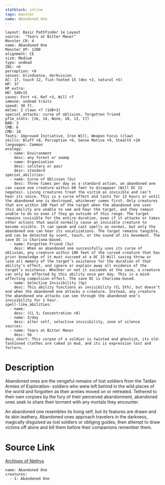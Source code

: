 ```yaml
---
statblock: inline
tags: monster
name: Abandoned One
---
```

```statblock
layout: Basic Pathfinder 1e Layout
source:  "Tears at Bitter Manor"
Monster_CR: 4
name: Abandoned One
Monster_XP: 1200
alignment: CE
size: Medium
type: undead
INI: +6
perception: +9
senses: blindsense, darkvision
AC: 17, touch 12, flat-footed 15 (dex +2, natural +5)
HP: 37
HP_extra: 
HD: 5d8+15
saves: Fort +4, Ref +3, Will +7
immune: undead traits
speed: 30 ft.
melee: 2 claws +7 (1d8+3)
special_attacks: curse of oblivion, forgotten friend
pf1e_stats: [16, 14, None, 10, 13, 17]
BAB: 3
CMB: 6
CMD: 18
feats: Improved Initiative, Iron Will, Weapon Focus (claw)
skills: Bluff +8, Perception +9, Sense Motive +9, Stealth +10
languages: Common
ecology:
  - name: Environment
    desc: any forest or swamp
  - name: Organisation
    desc: solitary or pair
    desc: standard
special_abilities:
  - name: Curse of Oblivion (Su)
    desc: Three times per day as a standard action, an abandoned one can cause one creature within 60 feet to disappear (Will DC 15 negates). Living creatures treat the victim as invisible and can’t hear its voice. This is a curse effect and lasts for 12 hours or until the abandoned one is destroyed, whichever comes first. Only creatures that are within 100 feet of the target when the abandoned one uses this ability are unable to see and hear the target, and they remain unable to do so even if they go outside of this range. The target remains invisible for the entire duration, even if it attacks or takes other actions that would normally cause an invisible creature to become visible. It can speak and cast spells as normal, but only the abandoned one can hear its vocalizations. The target remains tangible, and can be detected by scent, touch, or the sound of its movement. The save DC is Charisma-based.
  - name: Forgotten Friend (Su)
    desc: When an abandoned one successfully uses its curse of oblivion, any creature within 100 feet of the cursed creature that has prior knowledge of it must succeed at a DC 15 Will saving throw or lose all memory of the target’s existence for the duration of that ability’s effect, and ignore or explain away all evidence of the target’s existence. Whether or not it succeeds at the save, a creature can only be affected by this ability once per day. This is a mind-affecting compulsion effect. The save DC is Charisma-based.
  - name: Selective Invisibility (Sp)
    desc: This ability functions as invisibility (CL 5th), but doesn’t end when the abandoned one attacks a creature. Instead, any creature the abandoned one attacks can see through the abandoned one’s invisibility for 1 hour.
spell-like_abilities:
  - name:
    desc: (CL 5; Concentration +8)
  - name: 3/day
    desc: alter self, selective invisibility, zone of silence
sources:
  - name: Tears at Bitter Manor
    desc: 56
desc_short: This corpse of a soldier is twisted and ghoulish, its old-fashioned clothes are caked in mud, and its is expression lost and forlorn.
```
# Description
Abandoned ones are the vengeful remains of lost soldiers from the Taldan Armies of Exploration- soldiers who were left behind in the wild places of the world and forgotten as their armies moved on or retreated. Tethered to their own corpses by the fury of their perceived abandonment, abandoned ones seek to share their torment with any mortals they encounter.

An abandoned one resembles its living self, but its features are drawn and its skin leathery. Abandoned ones approach travelers in the darkness, magically disguised as lost soldiers or obliging guides, then attempt to draw victims off alone and kill them before their companions remember them.
# Source Link
[Archives of Nethys](https://aonprd.com/MonsterDisplay.aspx?ItemName=Abandoned%20One)
```encounter-table
name: Abandoned One
creatures:
  - 1: Abandoned One
```
